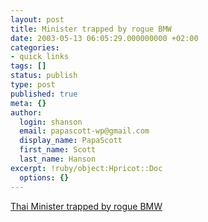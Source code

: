 ```yaml
---
layout: post
title: Minister trapped by rogue BMW
date: 2003-05-13 06:05:29.000000000 +02:00
categories:
- quick links
tags: []
status: publish
type: post
published: true
meta: {}
author:
  login: shanson
  email: papascott-wp@gmail.com
  display_name: PapaScott
  first_name: Scott
  last_name: Hanson
excerpt: !ruby/object:Hpricot::Doc
  options: {}
---
```

<p><a title="German engineering? His Mercedes was broken too!" href="http://www.nationmultimedia.com/page.news.php3?clid=2&theme=A&usrsess=1&id=13761">Thai Minister trapped by rogue BMW</a></p>

